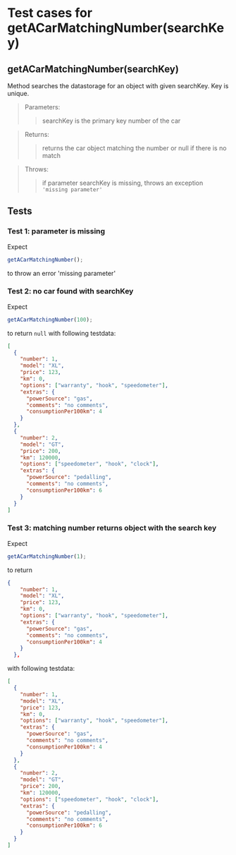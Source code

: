 # Test cases for getACarMatchingNumber(searchKey)

## getACarMatchingNumber(searchKey)

Method searches the datastorage for an object with given searchKey. Key is unique.

> Parameters:
>
> > searchKey is the primary key number of the car

> Returns:
>
> > returns the car object matching the number or null if there is no match

> Throws:
>
> > if parameter searchKey is missing, throws an exception `'missing parameter'`

## Tests

### Test 1: parameter is missing

Expect

```js
getACarMatchingNumber();
```

to throw an error 'missing parameter'

### Test 2: no car found with searchKey

Expect

```js
getACarMatchingNumber(100);
```

to return `null` with following testdata:

```json
[
  {
    "number": 1,
    "model": "XL",
    "price": 123,
    "km": 0,
    "options": ["warranty", "hook", "speedometer"],
    "extras": {
      "powerSource": "gas",
      "comments": "no comments",
      "consumptionPer100km": 4
    }
  },
  {
    "number": 2,
    "model": "GT",
    "price": 200,
    "km": 120000,
    "options": ["speedometer", "hook", "clock"],
    "extras": {
      "powerSource": "pedalling",
      "comments": "no comments",
      "consumptionPer100km": 6
    }
  }
]
```

### Test 3: matching number returns object with the search key

Expect

```js
getACarMatchingNumber(1);
```

to return

```json
{
    "number": 1,
    "model": "XL",
    "price": 123,
    "km": 0,
    "options": ["warranty", "hook", "speedometer"],
    "extras": {
      "powerSource": "gas",
      "comments": "no comments",
      "consumptionPer100km": 4
    }
  },
```

with following testdata: 

```json
[
  {
    "number": 1,
    "model": "XL",
    "price": 123,
    "km": 0,
    "options": ["warranty", "hook", "speedometer"],
    "extras": {
      "powerSource": "gas",
      "comments": "no comments",
      "consumptionPer100km": 4
    }
  },
  {
    "number": 2,
    "model": "GT",
    "price": 200,
    "km": 120000,
    "options": ["speedometer", "hook", "clock"],
    "extras": {
      "powerSource": "pedalling",
      "comments": "no comments",
      "consumptionPer100km": 6
    }
  }
]
```
